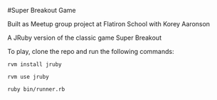 #Super Breakout Game

Built as Meetup group project at Flatiron School with Korey Aaronson

A JRuby version of the classic game Super Breakout 

To play, clone the repo and run the following commands:

```
rvm install jruby
```
```
rvm use jruby
```
```
ruby bin/runner.rb
```
